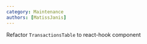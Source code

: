 ```yaml
---
category: Maintenance
authors: [MatissJanis]
---
```


Refactor `TransactionsTable` to react-hook component

